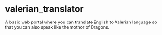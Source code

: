 # valerian_translator
A basic web portal where you can translate English to Valerian language so that you can also speak like the mothor of Dragons. 
